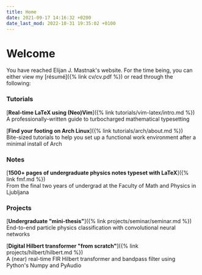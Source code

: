 ```yaml
---
title: Home
date: 2021-09-17 14:16:32 +0200
date_last_mod: 2022-10-31 19:35:02 +0100
---
```


<h1 style="text-align: left;">Welcome</h1>

You have reached Elijan J. Mastnak's website.
For the time being, you can either view my [résumé]({% link cv/cv.pdf %}) or read through the following:

### Tutorials

[**Real-time LaTeX using (Neo)Vim**]({% link tutorials/vim-latex/intro.md %}) 
<br>
A professionally-written guide to turbocharged mathematical typesetting

[**Find your footing on Arch Linux**]({% link tutorials/arch/about.md %})
<br>
Bite-sized tutorials to help you set up a functional work environment after a minimal install of Arch

### Notes

[**1500+ pages of undergraduate physics notes typeset with LaTeX**]({% link fmf.md %})
<br>
From the final two years of undergrad at the Faculty of Math and Physics in Ljubljana

### Projects

[**Undergraduate "mini-thesis"**]({% link projects/seminar/seminar.md %}) 
<br>
End-to-end particle physics classification with convolutional neural networks

[**Digital Hilbert transformer "from scratch"**]({% link projects/hilbert/hilbert.md %}) 
<br>
A (near) real-time FIR Hilbert transformer and bandpass filter using Python's Numpy and PyAudio
